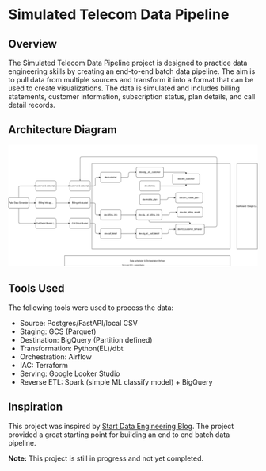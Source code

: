 # Simulated Telecom Data Pipeline

## Overview
The Simulated Telecom Data Pipeline project is designed to practice data engineering skills by creating an end-to-end batch data pipeline. The aim is to pull data from multiple sources and transform it into a format that can be used to create visualizations. The data is simulated and includes billing statements, customer information, subscription status, plan details, and call detail records.

## Architecture Diagram
![Architecture Diagram](assets\diagrams\architure.svg)

## Tools Used
The following tools were used to process the data:
- Source: Postgres/FastAPI/local CSV
- Staging: GCS (Parquet)
- Destination: BigQuery (Partition defined)
- Transformation: Python(EL)/dbt
- Orchestration: Airflow
- IAC: Terraform
- Serving: Google Looker Studio
- Reverse ETL: Spark (simple ML classify model) + BigQuery

## Inspiration
This project was inspired by [Start Data Engineering Blog](https://www.startdataengineering.com/post/data-engineering-project-e2e/). The project provided a great starting point for building an end to end batch data pipeline.

**Note:** This project is still in progress and not yet completed.